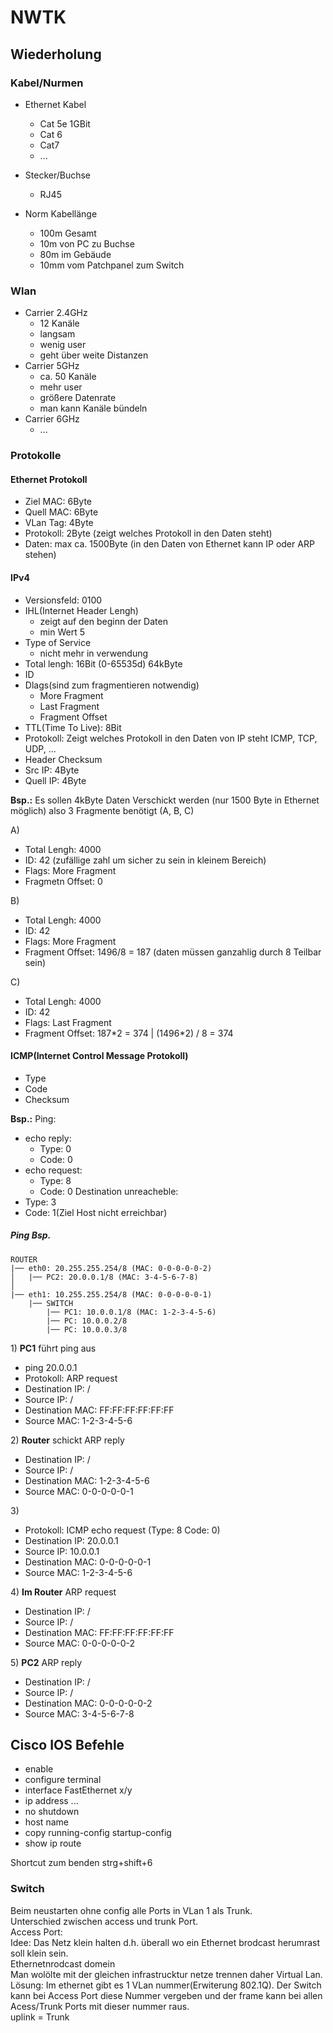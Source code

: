 # NWTK

## Wiederholung

### Kabel/Nurmen

- Ethernet Kabel
  - Cat 5e 1GBit
  - Cat 6
  - Cat7
  - ...

- Stecker/Buchse
  - RJ45

- Norm Kabellänge
  - 100m Gesamt
  - 10m von PC zu Buchse
  - 80m im Gebäude
  - 10mm vom Patchpanel zum Switch


### Wlan
- Carrier 2.4GHz
  - 12 Kanäle
  - langsam
  - wenig user
  - geht über weite Distanzen
- Carrier 5GHz
  - ca. 50 Kanäle
  - mehr user
  - größere Datenrate
  - man kann Kanäle bündeln
- Carrier 6GHz
  - ...

### Protokolle

#### Ethernet Protokoll
- Ziel MAC: 6Byte
- Quell MAC: 6Byte
- VLan Tag: 4Byte
- Protokoll: 2Byte (zeigt welches Protokoll in den Daten steht)
- Daten: max ca. 1500Byte (in den Daten von Ethernet kann IP oder ARP stehen)
  
#### IPv4
- Versionsfeld: 0100
- IHL(Internet Header Lengh)
  - zeigt auf den beginn der Daten
  - min Wert 5
- Type of Service
  - nicht mehr in verwendung
- Total lengh: 16Bit (0-65535d) 64kByte
- ID
- Dlags(sind zum fragmentieren notwendig)
  - More Fragment
  - Last Fragment
  - Fragment Offset
- TTL(Time To Live): 8Bit
- Protokoll: Zeigt welches Protokoll in den Daten von IP steht ICMP, TCP, UDP, ...
- Header Checksum
- Src IP: 4Byte
- Quell IP: 4Byte

**Bsp.:**
Es sollen 4kByte Daten Verschickt werden (nur 1500 Byte in Ethernet möglich) also 3 Fragmente benötigt (A, B, C)

A)
- Total Lengh: 4000
- ID: 42 (zufällige zahl um sicher zu sein in kleinem Bereich)
- Flags: More Fragment
- Fragmetn Offset: 0

B)
- Total Lengh: 4000
- ID: 42
- Flags: More Fragment
- Fragment Offset: 1496/8 = 187 (daten müssen ganzahlig durch 8 Teilbar sein)

C)
- Total Lengh: 4000
- ID: 42
- Flags: Last Fragment
- Fragment Offset: 187\*2 = 374 | (1496\*2) / 8 = 374

#### ICMP(Internet Control Message Protokoll)

- Type
- Code
- Checksum

**Bsp.:**
Ping:
  - echo reply:
    - Type: 0
    - Code: 0
  - echo request:
    - Type: 8
    - Code: 0
Destination unreacheble:
  - Type: 3
  - Code: 1(Ziel Host nicht erreichbar)

##### Ping Bsp.

    ROUTER
    |── eth0: 20.255.255.254/8 (MAC: 0-0-0-0-0-2)
    │   |── PC2: 20.0.0.1/8 (MAC: 3-4-5-6-7-8)
    │
    |── eth1: 10.255.255.254/8 (MAC: 0-0-0-0-0-1)
        |── SWITCH
            |── PC1: 10.0.0.1/8 (MAC: 1-2-3-4-5-6)
            |── PC: 10.0.0.2/8
            |── PC: 10.0.0.3/8

1\) **PC1** führt ping aus
- ping 20.0.0.1
- Protokoll: ARP request
- Destination IP: /
- Source IP: /
- Destination MAC: FF:FF:FF:FF:FF:FF
- Source MAC: 1-2-3-4-5-6

2\) **Router** schickt ARP reply
- Destination IP: /
- Source IP: /
- Destination MAC: 1-2-3-4-5-6
- Source MAC: 0-0-0-0-0-1

3\) 
- Protokoll: ICMP echo request (Type: 8 Code: 0)
- Destination IP: 20.0.0.1
- Source IP: 10.0.0.1
- Destination MAC: 0-0-0-0-0-1
- Source MAC: 1-2-3-4-5-6

4\) **Im Router** ARP request
- Destination IP: /
- Source IP: /
- Destination MAC: FF:FF:FF:FF:FF:FF
- Source MAC: 0-0-0-0-0-2

5\) **PC2** ARP reply
- Destination IP: /
- Source IP: /
- Destination MAC: 0-0-0-0-0-2
- Source MAC: 3-4-5-6-7-8


## Cisco IOS Befehle
- enable
- configure terminal
- interface FastEthernet x/y
- ip address ...
- no shutdown
- host name
- copy running-config startup-config
- show ip route

Shortcut zum benden strg+shift+6  

### Switch
Beim neustarten ohne config alle Ports in VLan 1 als Trunk.  
Unterschied zwischen access und trunk Port.  
Access Port:  
Idee: Das Netz klein halten d.h. überall wo ein Ethernet brodcast herumrast soll klein sein.  
Ethernetnrodcast domein  
Man wolölte mit der gleichen infrastrucktur netze trennen daher Virtual Lan.  
Lösung: Im ethernet gibt es 1 VLan nummer(Erwiterung 802.1Q). Der Switch kann bei Access Port diese Nummer vergeben und der frame kann bei allen Acess/Trunk Ports mit dieser nummer raus.  
uplink = Trunk